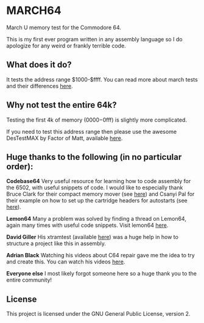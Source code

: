 
# MARCH64

March U memory test for the Commodore 64.

This is my first ever program written in any assembly language so I do apologize for any weird or frankly terrible code.

## What does it do?

It tests the address range \$1000-\$ffff. You can read more about march tests and their differences [here](https://www.researchgate.net/publication/3349024_March_U_A_test_for_unlinked_memory_faults).

## Why not test the entire 64k?

Testing the first 4k of memory ($0000-$0fff) is slightly more complicated.

If you need to test this address range then please use the awesome DesTestMAX by Factor of Matt, available [here](https://factorofmatt.com/destestmax).

## Huge thanks to the following (in no particular order):
**Codebase64**
Very useful resource for learning how to code assembly for the 6502, with useful snippets of code. I would like to especially thank Bruce Clark for their compact memory mover (see [here]()) and Csanyi Pal for their example on how to set up the cartridge headers for autostarts (see [here](https://codebase64.org/doku.php?id=base:assembling_your_own_cart_rom_image#cbm80_autostart_cartridge_developed_with_dreamass)).

**Lemon64**
Many a problem was solved by finding a thread on Lemon64, again many times with useful code snippets. Visit lemon64 [here](https://www.lemon64.com).

**David Giller**
His xtramtest (available [here](https://github.com/ki3v/xtramtest)) was a huge help in how to structure a project like this in assembly.

**Adrian Black**
Watching his videos about C64 repair gave me the idea to try and create this. You can watch his videos [here](https://www.youtube.com/@adriansdigitalbasement).

**Everyone else**
I most likely forgot someone here so a huge thank you to the entire community!

## License
This project is licensed under the GNU General Public License, version 2.
